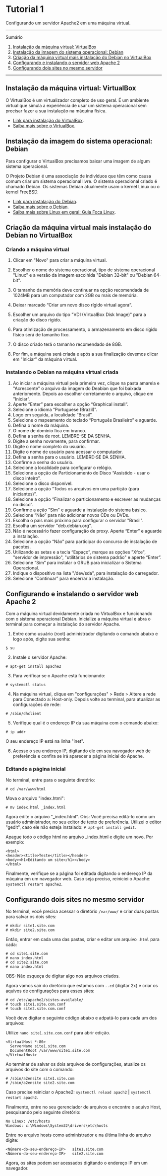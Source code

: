 # Tutorial 1

Configurando um servidor Apache2 em uma máquina virtual.

*******
Sumário
 1. [Instalação da máquina virtual: VirtualBox](#virtualbox)
 2. [Instalação da imagem do sistema operacional: Debian](#debian)
 3. [Criação da máquina virtual mais instalação do Debian no VirtualBox](#ambiente)
 4. [Configurando e instalando o servidor web Apache 2](#apache2)
 5. [Configurando dois sites no mesmo servidor](#2sites)

*******

<div id='virtualbox'/>

## Instalação da máquina virtual: VirtualBox

O VirtualBox é um virtualizador completo de uso geral. É um ambiente virtual que simula a experiência de usar um sistema operacional sem precisar fazer a sua instalação na máquina física. 

- [Link para instalação do VirtualBox](https://www.virtualbox.org/wiki/Downloads).
- [Saiba mais sobre o VirtualBox](https://www.virtualbox.org/wiki/VirtualBox).

<div id='debian'/>

## Instalação da imagem do sistema operacional: Debian

Para configurar o VirtualBox precisamos baixar uma imagem de algum sistema operacional. 

O Projeto Debian é uma associação de indivíduos que têm como causa comum criar um sistema operacional livre. O sistema operacional criado é chamado Debian. Os sistemas Debian atualmente usam o kernel Linux ou o kernel FreeBSD.

- [Link para instalação do Debian](https://www.debian.org/distrib/).
- [Saiba mais sobre o Debian](https://www.debian.org/).
- [Saiba mais sobre Linux em geral: Guia Foca Linux](https://www.guiafoca.org/guiaonline/iniciante/).

<div id='ambiente'/>

## Criação da máquina virtual mais instalação do Debian no VirtualBox

### Criando a máquina virtual

1. Clicar em "Novo" para criar a máquina virtual.

3. Escolher o nome do sistema operacional, tipo de sistema operacional "Linux" e a versão da imagem escolhida "Debian 32-bit" ou "Debian 64-bit".

4. O tamanho da memória deve continuar na opção recomendada de 1024MB para um computador com 2GB ou mais de memória.

5. Deixar marcado “Criar um novo disco rígido virtual agora”.

6. Escolher um arquivo do tipo "VDI (VirtualBox Disk Image)" para a criação do disco rígido.

7. Para otimização de processamento, o armazenamento em disco rígido físico será de tamanho fixo.

8. O disco criado terá o tamanho recomendado de 8GB.

9. Por fim, a máquina será criada e após a sua finalização devemos clicar em "Iniciar" da máquina virtual.

### Instalando o Debian na máquina virtual criada

1. Ao iniciar a máquina virtual pela primeira vez, clique na pasta amarela e "Acrescente" o arquivo da imagem do Deabian que foi baixada anteriomente. Depois ao escolher corretamente o arquivo, clique em "Iniciar".
2. Aperte “Enter” para escolher a opção “Graphical install”.
3. Selecione o idioma “Portuguese (Brazil)”.
4. Logo em seguida, a localidade “Brasil”.
5. Selecione o mapeamento do teclado “Português Brasileiro” e aguarde.
6. Defina o nome da máquina.
7. O nome de domínio fica em branco.
8. Defina a senha de root. LEMBRE-SE DA SENHA.
9. Digite a senha novamente, para confirmar.
10. Digite o nome completo do usuário.
11. Digite o nome de usuário para acessar o computador.
12. Defina a senha para o usuário. LEMBRE-SE DA SENHA.
13. Confirme a senha do usuário.
14. Selecione a localidade para configurar o relógio.
15. Selecione a opção de Particionamento do Disco “Assistido - usar o disco inteiro”.
16. Selecione o disco disponível.
17. Selecione a opção “Todos os arquivos em uma partição (para iniciantes)”.
18. Selecione a opção “Finalizar o particionamento e escrever as mudanças no disco”.
19. Confirme a ação "Sim" e aguarde a instalação do sistema básico.
20. Selecione “Não” para não adicionar novos CDs ou DVDs.
21. Escolha o país mais próximo para configurar o servidor "Brasil".
22. Escolha um servidor "deb.debian.org".
23. Não é necessário fazer configuração de proxy. Aperte “Enter” e aguarde a instalação.
24. Selecione a opção “Não” para participar do concurso de instalação de pacotes.
25. Utilizando as setas e a tecla “Espaço”, marque as opções "Xfce", "servidor de impressão", "utilitários de sistema padrão" e aperte “Enter”.
26. Selecione “Sim” para instalar o GRUB para inicializar o Sistema Operacional.
27. Indique o dispositivo na lista "/dev/sda", para instalação do carregador.
28. Selecione “Continuar” para encerrar a instalação.

<div id='apache2'/>

## Configurando e instalando o servidor web Apache 2

Com a máquina virtual devidamente criada no VirtualBox e funcionando com o sistema operacional Debian. Inicialize a máquina virtual e abra o terminal para começar a instalação do servidor Apache.

1. Entre como usuário (root) administrador digitando o comando abaixo e logo após, digite sua senha:

`$ su`

2. Instale o servidor Apache:

`# apt-get install apache2`

3. Para verificar se o Apache está funcionando:

`# systemctl status`

4. Na máquina virtual, clique em "configurações" > Rede > Altere a rede para Conectado a: Host-only. Depois volte ao terminal, para atualizar as configurações de rede:

`# /sbin/dhclient`

5. Verifique qual é o endereço IP da sua máquina com o comando abaixo:

`# ip addr`

O seu endereço IP está na linha "inet".

6. Acesse o seu endereço IP, digitando ele em seu navegador web de preferência e confira se irá aparecer a página inicial do Apache.

### Editando a página inicial

No terminal, entre para o seguinte diretório:

`# cd /var/www/html`

Mova o arquivo "index.html":

`# mv index.html _index.html`

Agora edite o arquivo "_index.html". Obs: Você precisa editá-lo como um usuário administrador, no seu editor de texto de preferência. Utilizei o editor "gedit", caso ele não esteja instalado: `# apt-get install gedit`.

Apague todo o código html no arquivo _index.html e digite um novo. Por exemplo:

```
<html>
<header><title>Teste</title></header>
<body><h1>Editando um site</h1></body>
</html>
```

Finalmente, verifique se a página foi editada digitando o endereço IP da máquina em um navegador web. Caso seja preciso, reiniciei o Apache: `systemctl restart apache2`.

<div id='2sites'/>

## Configurando dois sites no mesmo servidor

No terminal, você precisa acessar o diretório `/var/www/` e criar duas pastas para salvar os dois sites:

```
# mkdir site1.site.com
# mkdir site2.site.com
```

Então, entrar em cada uma das pastas, criar e editar um arquivo `.html` para cada:

```
# cd site1.site.com
# nano index.html
# cd site2.site.com
# nano index.html
```

OBS: Não esqueça de digitar algo nos arquivos criados.

Agora vamos sair do diretório que estamos com `..cd` (digitar 2x) e criar os aquivos de configurações para esses sites:

```
# cd /etc/apache2/sistes-available/
# touch site1.site.com.conf
# touch site2.site.com.conf
```

Você deve digitar o seguinte código abaixo e adpatá-lo para cada um dos arquivos: 

Utilize `nano site1.site.com.conf` para abrir edição.

```
<VirtualHost *:80>
  ServerName site1.site.com
  DocumentRoot /var/www/site1.site.com
</VirtualHost>
```

Ao terminar de salvar os dois arquivos de configurações, atualize os arquivos do site com o comando:

```
# /sbin/a2ensite site1.site.com
# /sbin/a2ensite site2.site.com
```

Caso precise reiniciar o Apache2: `systemctl reload apach2` | `systemctl restart apach2`.

Finalmente, entre no seu gerenciador de arquivos e encontre o aquivo Host, pesquisando pelo seguinte diretório:

```
No Linux: /etc/hosts
Windows: c:\Windows\System32\drivers\etc\hosts
```

Entre no arquivo hosts como administrador e na última linha do arquivo digite:

```
<Número-do-seu-endereço-IP>   site1.site.com
<Número-do-seu-endereço-IP>   site2.site.com
```

Agora, os sites podem ser acessados digitando o endereço IP em um navegador.

